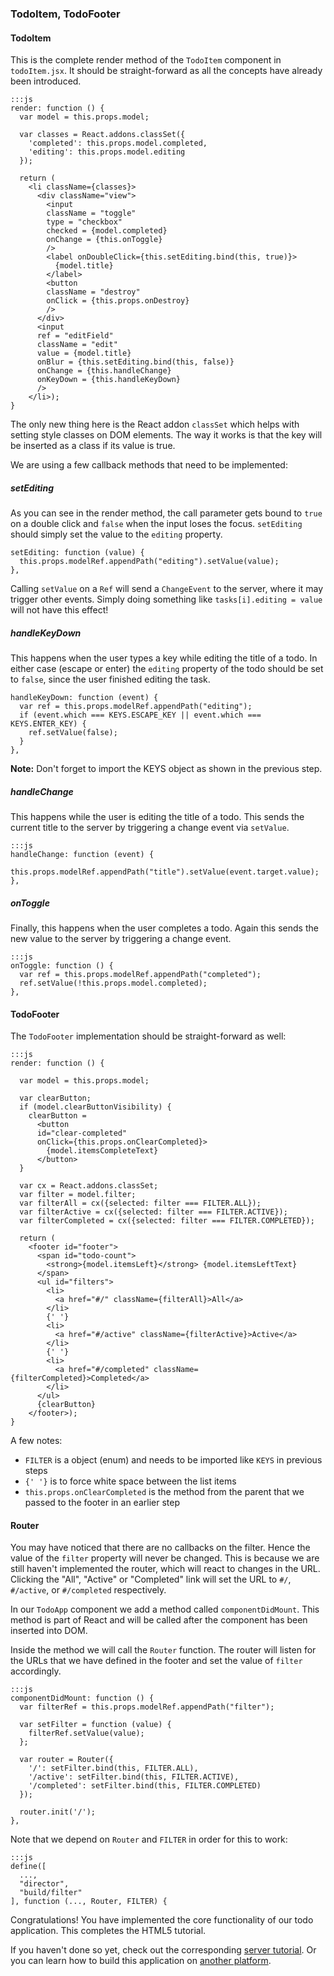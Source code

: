 ### TodoItem, TodoFooter

#### TodoItem

This is the complete render method of the `TodoItem` component in `todoItem.jsx`.
It should be straight-forward as all the concepts have already been introduced.

    :::js
    render: function () {
      var model = this.props.model;
      
      var classes = React.addons.classSet({
        'completed': this.props.model.completed,
        'editing': this.props.model.editing
      });

      return (
        <li className={classes}>
          <div className="view">
            <input
            className = "toggle"
            type = "checkbox"
            checked = {model.completed}
            onChange = {this.onToggle}
            />
            <label onDoubleClick={this.setEditing.bind(this, true)}>
              {model.title}
            </label>
            <button
            className = "destroy"
            onClick = {this.props.onDestroy}
            />
          </div>
          <input
          ref = "editField"
          className = "edit"
          value = {model.title}
          onBlur = {this.setEditing.bind(this, false)}
          onChange = {this.handleChange}
          onKeyDown = {this.handleKeyDown}
          />
        </li>);
    }
    
The only new thing here is the React addon `classSet` which helps with setting style classes on DOM elements.
The way it works is that the key will be inserted as a class if its value is true.

We are using a few callback methods that need to be implemented:
    
##### setEditing

As you can see in the render method, the call parameter gets bound to `true` on a double click and `false` when the input loses the focus.
`setEditing` should simply set the value to the `editing` property.

    setEditing: function (value) {
      this.props.modelRef.appendPath("editing").setValue(value);
    },
    
Calling `setValue` on a `Ref` will send a `ChangeEvent` to the server, where it may trigger other events.
Simply doing something like `tasks[i].editing = value` will not have this effect! 
    
##### handleKeyDown

This happens when the user types a key while editing the title of a todo.
In either case (escape or enter) the `editing` property of the todo should be set to `false`,
since the user finished editing the task.

    handleKeyDown: function (event) {
      var ref = this.props.modelRef.appendPath("editing");
      if (event.which === KEYS.ESCAPE_KEY || event.which === KEYS.ENTER_KEY) {
        ref.setValue(false);
      }
    },
    
<div class="alert alert-info">
    <strong>Note:</strong> Don't forget to import the KEYS object as shown in the previous step.
</div>

##### handleChange

This happens while the user is editing the title of a todo.
This sends the current title to the server by triggering a change event via `setValue`.

    :::js
    handleChange: function (event) {
      this.props.modelRef.appendPath("title").setValue(event.target.value);
    },
    
##### onToggle

Finally, this happens when the user completes a todo.
Again this sends the new value to the server by triggering a change event.

    :::js
    onToggle: function () {
      var ref = this.props.modelRef.appendPath("completed");
      ref.setValue(!this.props.model.completed);
    },
    
#### TodoFooter

The `TodoFooter` implementation should be straight-forward as well:

    :::js
    render: function () {
      
      var model = this.props.model;

      var clearButton;
      if (model.clearButtonVisibility) {
        clearButton =
          <button
          id="clear-completed"
          onClick={this.props.onClearCompleted}>
            {model.itemsCompleteText}
          </button>
      }

      var cx = React.addons.classSet;
      var filter = model.filter;
      var filterAll = cx({selected: filter === FILTER.ALL});
      var filterActive = cx({selected: filter === FILTER.ACTIVE});
      var filterCompleted = cx({selected: filter === FILTER.COMPLETED});
      
      return (
        <footer id="footer">
          <span id="todo-count">
            <strong>{model.itemsLeft}</strong> {model.itemsLeftText}
          </span>
          <ul id="filters">
            <li>
              <a href="#/" className={filterAll}>All</a>
            </li>
            {' '}
            <li>
              <a href="#/active" className={filterActive}>Active</a>
            </li>
            {' '}
            <li>
              <a href="#/completed" className={filterCompleted}>Completed</a>
            </li>
          </ul>
          {clearButton}
        </footer>);
    }
    
A few notes:

* `FILTER` is a object (enum) and needs to be imported like `KEYS` in previous steps
* `{' '}` is to force white space between the list items
* `this.props.onClearCompleted` is the method from the parent that we passed to the footer in an earlier step

#### Router

You may have noticed that there are no callbacks on the filter. 
Hence the value of the `filter` property will never be changed.
This is because we are still haven't implemented the router, which will react to changes in the URL.
Clicking the "All", "Active" or "Completed" link will set the URL to `#/`, `#/active`, or `#/completed` respectively.

In our `TodoApp` component we add a method called `componentDidMount`. 
This method is part of React and will be called after the component has been inserted into DOM.

Inside the method we will call the `Router` function.
The router will listen for the URLs that we have defined in the footer and set the value of `filter` accordingly.

    :::js
    componentDidMount: function () {
      var filterRef = this.props.modelRef.appendPath("filter");
        
      var setFilter = function (value) {
        filterRef.setValue(value);
      };
      
      var router = Router({
        '/': setFilter.bind(this, FILTER.ALL),
        '/active': setFilter.bind(this, FILTER.ACTIVE),
        '/completed': setFilter.bind(this, FILTER.COMPLETED)
      });
      
      router.init('/');
    },
    
Note that we depend on `Router` and `FILTER` in order for this to work:
    
    :::js
    define([
      ...,
      "director",
      "build/filter"
    ], function (..., Router, FILTER) {
    
Congratulations! You have implemented the core functionality of our todo application.
This completes the HTML5 tutorial.

If you haven't done so yet, check out the corresponding [server tutorial][servertutorial].
Or you can learn how to build this application on [another platform][tutorials].

[servertutorial]: http://www.ankor.io/tutorials/server
[tutorials]: http://www.ankor.io/tutorials
